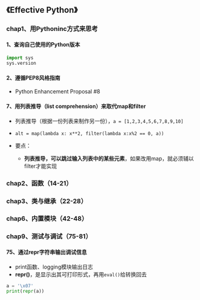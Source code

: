 ## 《Effective Python》

### chap1、用Pythoninc方式来思考

#### 1、查询自己使用的Python版本

```python
import sys
sys.version
```



#### 2、遵循PEP8风格指南

+ Python Enhancement Proposal #8

#### 7、用列表推导（list comprehension）来取代map和filter

+ 列表推导（根据一份列表来制作另一份），`a = [1,2,3,4,5,6,7,8,9,10]`

+ `alt = map(lambda x: x**2, filter(lambda x:x%2 == 0, a))`
+ 要点：
  + **列表推导，可以跳过输入列表中的某些元素**，如果改用map，就必须辅以filter才能实现

### chap2、函数（14-21）

### chap3、类与继承（22-28）

### chap6、内置模块（42-48）

### chap9、测试与调试（75-81）

#### 75、通过repr字符串输出调试信息

+ print函数、logging模块输出日志
+ **repr()**，是显示出其可打印形式，再用`eval()`给转换回去

```python
a = '\x07'
print(repr(a))
```

